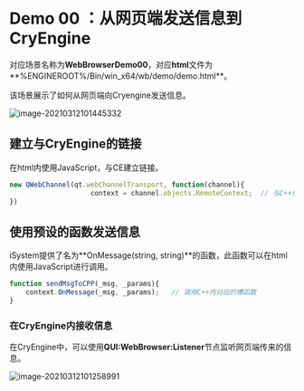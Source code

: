 # Demo 00 ：从网页端发送信息到CryEngine

对应场景名称为**WebBrowserDemo00**，对应**html**文件为**%ENGINEROOT%/Bin/win_x64/wb/demo/demo.html**。

该场景展示了如何从网页端向Cryengine发送信息。

![image-20210312101445332](https://gitee.com/Azureusbin/pic-lib/raw/master/imags/20210312101445.png)



## 建立与CryEngine的链接

在html内使用JavaScript，与CE建立链接。

```javascript
new QWebChannel(qt.webChannelTransport, function(channel){
                    context = channel.objects.RemoteContext;  // 与C++代码内的变量关联
})
```



## 使用预设的函数发送信息

iSystem提供了名为**OnMessage(string, string)**的函数，此函数可以在html内使用JavaScript进行调用。

```javascript
function sendMsgToCPP(_msg, _params){
	context.OnMessage(_msg, _params);   // 调用C++内对应的槽函数
}
```



### 在CryEngine内接收信息

在CryEngine中，可以使用**QUI:WebBrowser:Listener**节点监听网页端传来的信息。

![image-20210312101258991](https://gitee.com/Azureusbin/pic-lib/raw/master/imags/20210312101259.png)